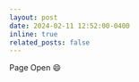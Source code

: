 ```yaml
---
layout: post
date: 2024-02-11 12:52:00-0400
inline: true
related_posts: false
---
```


Page Open :smile:
